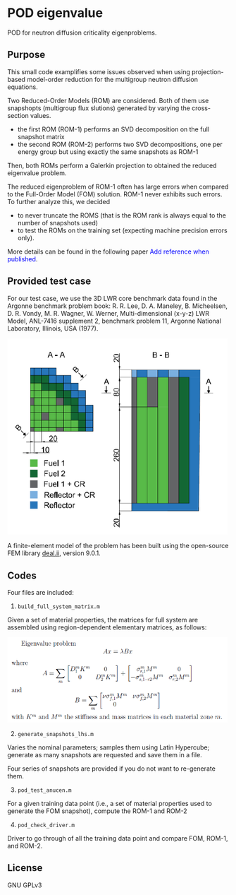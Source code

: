 # POD eigenvalue
POD for neutron diffusion criticality eigenproblems.  

## Purpose
This small code examplifies some issues observed when using projection-based model-order reduction for the multigroup neutron diffusion equations.

Two Reduced-Order Models (ROM) are considered. Both of them use snapshopts (multigroup flux slutions) generated by varying the cross-section values. 
*  the first ROM (ROM-1) performs an SVD decomposition on the full snapshot matrix
*  the second ROM (ROM-2) performs two SVD decompositions, one per energy group but using exactly the same snapshots as ROM-1

Then, both ROMs perform a Galerkin projection to obtained the reduced eigenvalue problem.

The reduced eigenproblem of ROM-1 often has large errors when compared to the Full-Order Model (FOM) solution. ROM-1 never exhibits such errors. To further analyze this, we decided 
* to never truncate the ROMS (that is the ROM rank is always equal to the number of snapshots used)
* to test the ROMs on the training set (expecting machine precision errors only).
 
More details can be found in the following paper <span style="color:blue">Add reference when published</span>.

## Provided test case
For our test case, we use the 3D LWR core benchmark data found in the Argonne benchmark problem book:
R. R. Lee, D. A. Maneley, B. Micheelsen, D. R. Vondy, M. R. Wagner, W. Werner, Multi-dimensional (x-y-z) LWR Model, ANL-7416 supplement 2, benchmark problem 11, Argonne National Laboratory, Illinois, USA (1977).  

<img src="core.PNG" alt="drawing" width="500"/>

A finite-element model of the problem has been built using the open-source FEM library [deal.ii](https://www.dealii.org), version 9.0.1.


## Codes

Four files are included:
1. ```build_full_system_matrix.m``` 

Given a set of material properties, the matrices for full system are assembled using region-dependent elementary matrices, as follows:  

<img src="mat_assembly.png" alt="drawing" width="500"/>


2. ```generate_snapshots_lhs.m```

Varies the nominal parameters; samples them using Latin Hypercube; generate as many snapshots are requested and save them in a file.

Four series of snapshots are provided if you do not want to re-generate them.


3. ```pod_test_anucen.m```

For a given training data point (i.e., a set of material properties used to generate the FOM snapshot), compute the ROM-1 and ROM-2
 
4. ```pod_check_driver.m```

Driver to go through of all the training data point and compare FOM, ROM-1, and ROM-2.

## License
GNU GPLv3